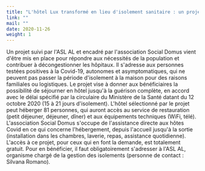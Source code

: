 ```yaml
---
title: "L'hôtel Lux transformé en lieu d'isolement sanitaire : un projet de l'ASL AL et de Social Domus"
link: ""
mail: ""
date: 2020-11-26
weight: 1
---
```


Un projet suivi par l'ASL AL et encadré par l'association Social Domus vient d'être mis en place pour répondre aux nécessités de la population et contribuer à décongestionner les hôpitaux. 
Il s'adresse aux personnes testées positives à la Covid-19, autonomes et asymptomatiques, qui ne peuvent pas passer la période d'isolement à la maison pour des raisons familiales ou logistiques. 
Le projet vise à donner aux bénéficiaires la possibilité de séjourner en hôtel jusqu'à la guérison complète, en accord avec le délai spécifié par la circulaire du Ministère de la Santé datant du 12 octobre 2020 (15 à 21 jours d'isolement).
L'hôtel sélectionné par le projet peut héberger 81 personnes, qui auront accès au service de restauration (petit déjeuner, déjeuner, dîner) et aux équipements techniques (WiFi, télé).
L'association Social Domus s'occupe de l'assistance directe aux hôtes Covid en ce qui concerne l'hébergement, depuis l'accueil jusqu'à la sortie (installation dans les chambres, laverie, repas, assistance quotidienne).
L'accès à ce projet, pour ceux qui en font la demande, est totalement gratuit. Pour en bénéficier, il faut obligatoirement s'adresser à l'ASL AL, organisme chargé de la gestion des isolements (personne de contact : Silvana Romano).